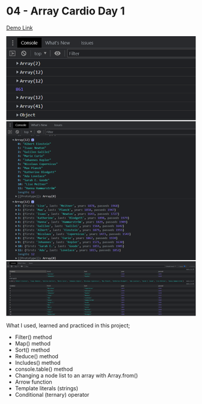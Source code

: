# 04 - Array Cardio Day 1

[Demo Link](https://hakanozdemir85.github.io/5_JavaScript-30-Days-Challenge-main/04%20-%20Array%20Cardio%20Day_1/)

![This is an image](https://github.com/HakanOzdemir85/5_JavaScript-30-Days-Challenge/blob/main/04%20-%20Array%20Cardio%20Day%201/screenshot1.png)
![This is an image](https://github.com/HakanOzdemir85/5_JavaScript-30-Days-Challenge/blob/main/04%20-%20Array%20Cardio%20Day%201/screenshot2.png)
![This is an image](https://github.com/HakanOzdemir85/5_JavaScript-30-Days-Challenge/blob/main/04%20-%20Array%20Cardio%20Day%201/screenshot3.png)

What I used, learned and practiced in this project;

- Filter() method
- Map() method
- Sort() method
- Reduce() method
- Includes() method
- console.table() method
- Changing a node list to an array with Array.from()
- Arrow function
- Template literals (strings)
- Conditional (ternary) operator

